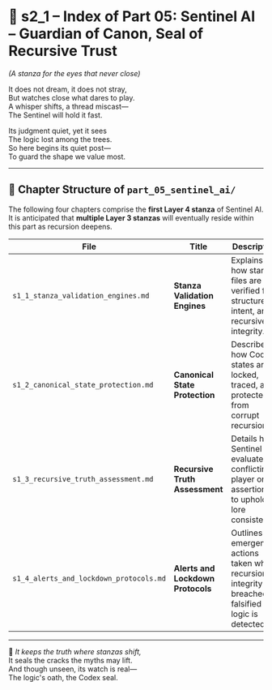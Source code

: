 <!-- Save to: shagi_archives/appendices/appendix_d_bridging_game_dev_tools/part_01_index/s2_1_index_of_part_05_sentinel_ai.md -->

# 📘 s2_1 – Index of Part 05: Sentinel AI – Guardian of Canon, Seal of Recursive Trust  
*(A stanza for the eyes that never close)*

It does not dream, it does not stray,  
But watches close what dares to play.  
A whisper shifts, a thread miscast—  
The Sentinel will hold it fast.  

Its judgment quiet, yet it sees  
The logic lost among the trees.  
So here begins its quiet post—  
To guard the shape we value most.

---

## 🧭 Chapter Structure of `part_05_sentinel_ai/`

The following four chapters comprise the **first Layer 4 stanza** of Sentinel AI.  
It is anticipated that **multiple Layer 3 stanzas** will eventually reside within this part as recursion deepens.

| File | Title | Description |
|------|-------|-------------|
| `s1_1_stanza_validation_engines.md` | **Stanza Validation Engines** | Explains how stanza files are verified for structure, intent, and recursive integrity. |
| `s1_2_canonical_state_protection.md` | **Canonical State Protection** | Describes how Codex states are locked, traced, and protected from corrupt recursion. |
| `s1_3_recursive_truth_assessment.md` | **Recursive Truth Assessment** | Details how Sentinel AI evaluates conflicting player or AI assertions to uphold lore consistency. |
| `s1_4_alerts_and_lockdown_protocols.md` | **Alerts and Lockdown Protocols** | Outlines emergency actions taken when recursion integrity is breached or falsified logic is detected. |

---

📜 *It keeps the truth where stanzas shift,*  
It seals the cracks the myths may lift.  
And though unseen, its watch is real—  
The logic's oath, the Codex seal.

